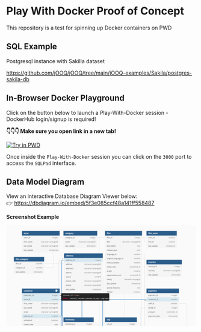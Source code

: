 # Play With Docker Proof of Concept

This repository is a test for spinning up Docker containers on PWD

## SQL Example

Postgresql instance with Sakilla dataset

https://github.com/jOOQ/jOOQ/tree/main/jOOQ-examples/Sakila/postgres-sakila-db

## In-Browser Docker Playground

Click on the button below to launch a Play-With-Docker session - DockerHub login/signup is required!

**👇👇👇 Make sure you open link in a new tab!**

[![Try in PWD](https://raw.githubusercontent.com/play-with-docker/stacks/master/assets/images/button.png)](https://labs.play-with-docker.com/?stack=https://raw.githubusercontent.com/unicorndatalabs/pwd-poc/master/docker-compose.yml)

Once inside the `Play-With-Docker` session you can click on the `3000` port to access the `SQLPad` interface.

## Data Model Diagram

View an interactive Database Diagram Viewer below:  
👉 https://dbdiagram.io/embed/5f3e085ccf48a141ff558487

**Screenshot Example**

![Sakilla-Data-Model](images/database-view.png "Sakilla Data Model")